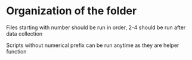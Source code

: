 # Organization of the folder

Files starting with number should be run in order, 2-4 should be run after data collection

Scripts without numerical prefix can be run anytime as they are helper function
